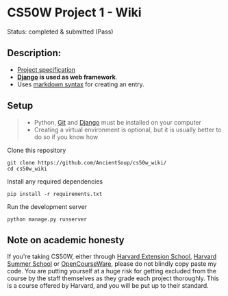 # CS50W Project 1 - Wiki
Status: completed & submitted (Pass)

## Description:
* [Project specification](https://cs50.harvard.edu/web/2020/projects/1/wiki/#specification)
* **[Django](https://www.djangoproject.com) is used as web framework**.
* Uses [markdown syntax](https://www.markdownguide.org/basic-syntax/) for creating an entry.

## Setup 
> - Python, [Git](https://git-scm.com) and [Django](https://www.djangoproject.com) must be installed on your computer  
> - Creating a virtual environment is optional, but it is usually better to do so if you know how

Clone this repository
```
git clone https://github.com/AncientSoup/cs50w_wiki/
cd cs50w_wiki
```  
Install any required dependencies
```
pip install -r requirements.txt
```  
Run the development server
```
python manage.py runserver
```

## Note on academic honesty
If you're taking CS50W, either through [Harvard Extension School](https://extension.harvard.edu/), [Harvard Summer School](https://summer.harvard.edu/) or [OpenCourseWare](https://cs50.harvard.edu/web/), please do not blindly copy paste my code. You are putting yourself at a huge risk for getting excluded from the course by the staff themselves as they grade each project thoroughly. This is a course offered by Harvard, and you will be put up to their standard.
